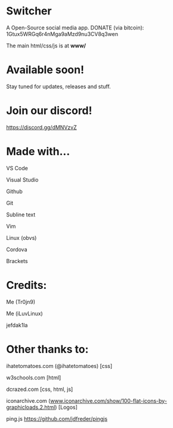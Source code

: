 # Switcher
A Open-Source social media app. DONATE (via bitcoin): 1Gtux5WRGq6r4nMga9aMzd9nu3CV8q3wen

The main html/css/js is at **www/**
# Available soon!
Stay tuned for updates, releases and stuff.

# Join our discord!
https://discord.gg/dMNVzvZ

# Made with...
VS Code

Visual Studio

Github

Git

Subline text

Vim

Linux (obvs)

Cordova

Brackets

# Credits:
Me (Tr0jn9)

Me (iLuvLinux)

jefdak1la


# Other thanks to:
ihatetomatoes.com (@ihatetomatoes) [css]

w3schools.com [html]

dcrazed.com [css, html, js]

iconarchive.com (www.iconarchive.com/show/100-flat-icons-by-graphicloads.2.html) [Logos]

ping.js https://github.com/jdfreder/pingjs
